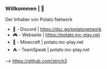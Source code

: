 ### Willkommen | 👋

Der Inhaber von Potato Network

- 👥 - Discord | https://dsc.gg/potatonetwork
- 🎮 - Webseite | https://potato.mc-play.net
- 🧶 - Minecraft | potato.mc-play.net
- ⛺ - TeamSpeak | potato.mc-play.net

--> https://github.com/strich3
